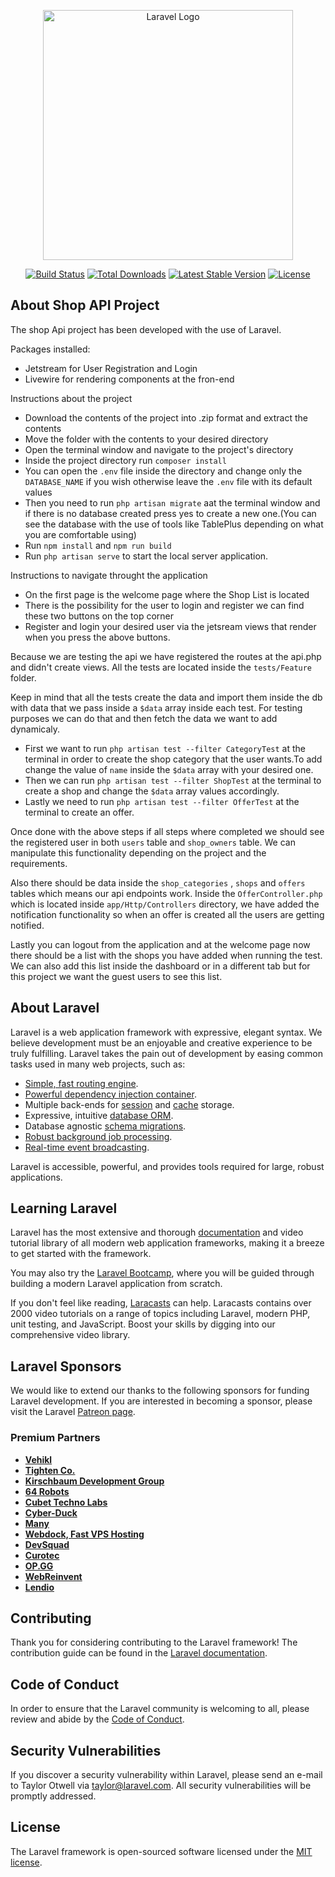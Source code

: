 <p align="center"><a href="https://laravel.com" target="_blank"><img src="https://raw.githubusercontent.com/laravel/art/master/logo-lockup/5%20SVG/2%20CMYK/1%20Full%20Color/laravel-logolockup-cmyk-red.svg" width="400" alt="Laravel Logo"></a></p>

<p align="center">
<a href="https://github.com/laravel/framework/actions"><img src="https://github.com/laravel/framework/workflows/tests/badge.svg" alt="Build Status"></a>
<a href="https://packagist.org/packages/laravel/framework"><img src="https://img.shields.io/packagist/dt/laravel/framework" alt="Total Downloads"></a>
<a href="https://packagist.org/packages/laravel/framework"><img src="https://img.shields.io/packagist/v/laravel/framework" alt="Latest Stable Version"></a>
<a href="https://packagist.org/packages/laravel/framework"><img src="https://img.shields.io/packagist/l/laravel/framework" alt="License"></a>
</p>

## About Shop API Project

The shop Api project has been developed with the use of Laravel.

Packages installed:

-   Jetstream for User Registration and Login
-   Livewire for rendering components at the fron-end

Instructions about the project

-   Download the contents of the project into .zip format and extract the contents
-   Move the folder with the contents to your desired directory
-   Open the terminal window and navigate to the project's directory
-   Inside the project directory run `composer install`
-   You can open the `.env` file inside the directory and change only the `DATABASE_NAME` if you wish otherwise leave the `.env` file with its default values
-   Then you need to run `php artisan migrate` aat the terminal window and if there is no database created press yes to create a new one.(You can see the database with the use of tools like TablePlus depending on what you are comfortable using)
-   Run `npm install` and `npm run build`
-   Run `php artisan serve` to start the local server application.

Instructions to navigate throught the application

-   On the first page is the welcome page where the Shop List is located
-   There is the possibility for the user to login and register we can find these two buttons on the top corner
-   Register and login your desired user via the jetsream views that render when you press the above buttons.

Because we are testing the api we have registered the routes at the api.php and didn't create views. All the tests are located inside the `tests/Feature` folder.

Keep in mind that all the tests create the data and import them inside the db with data that we pass inside a `$data` array inside each test. For testing purposes we can do that
and then fetch the data we want to add dynamicaly.

-   First we want to run `php artisan test --filter CategoryTest` at the terminal in order to create the shop category that the user wants.To add change the value of `name` inside the `$data` array with your desired one.
-   Then we can run `php artisan test --filter ShopTest` at the terminal to create a shop and change the `$data` array values accordingly.
-   Lastly we need to run `php artisan test --filter OfferTest` at the terminal to create an offer.

Once done with the above steps if all steps where completed we should see the registered user in both `users` table and `shop_owners` table. We can manipulate this functionality depending on the project and the requirements.

Also there should be data inside the `shop_categories` , `shops` and `offers` tables which means our api endpoints work. Inside the `OfferController.php` which is located inside `app/Http/Controllers` directory,
we have added the notification functionality so when an offer is created all the users are getting notified.

Lastly you can logout from the application and at the welcome page now there should be a list with the shops you have added when running the test. We can also add this list inside the dashboard or in a different tab
but for this project we want the guest users to see this list.

## About Laravel

Laravel is a web application framework with expressive, elegant syntax. We believe development must be an enjoyable and creative experience to be truly fulfilling. Laravel takes the pain out of development by easing common tasks used in many web projects, such as:

-   [Simple, fast routing engine](https://laravel.com/docs/routing).
-   [Powerful dependency injection container](https://laravel.com/docs/container).
-   Multiple back-ends for [session](https://laravel.com/docs/session) and [cache](https://laravel.com/docs/cache) storage.
-   Expressive, intuitive [database ORM](https://laravel.com/docs/eloquent).
-   Database agnostic [schema migrations](https://laravel.com/docs/migrations).
-   [Robust background job processing](https://laravel.com/docs/queues).
-   [Real-time event broadcasting](https://laravel.com/docs/broadcasting).

Laravel is accessible, powerful, and provides tools required for large, robust applications.

## Learning Laravel

Laravel has the most extensive and thorough [documentation](https://laravel.com/docs) and video tutorial library of all modern web application frameworks, making it a breeze to get started with the framework.

You may also try the [Laravel Bootcamp](https://bootcamp.laravel.com), where you will be guided through building a modern Laravel application from scratch.

If you don't feel like reading, [Laracasts](https://laracasts.com) can help. Laracasts contains over 2000 video tutorials on a range of topics including Laravel, modern PHP, unit testing, and JavaScript. Boost your skills by digging into our comprehensive video library.

## Laravel Sponsors

We would like to extend our thanks to the following sponsors for funding Laravel development. If you are interested in becoming a sponsor, please visit the Laravel [Patreon page](https://patreon.com/taylorotwell).

### Premium Partners

-   **[Vehikl](https://vehikl.com/)**
-   **[Tighten Co.](https://tighten.co)**
-   **[Kirschbaum Development Group](https://kirschbaumdevelopment.com)**
-   **[64 Robots](https://64robots.com)**
-   **[Cubet Techno Labs](https://cubettech.com)**
-   **[Cyber-Duck](https://cyber-duck.co.uk)**
-   **[Many](https://www.many.co.uk)**
-   **[Webdock, Fast VPS Hosting](https://www.webdock.io/en)**
-   **[DevSquad](https://devsquad.com)**
-   **[Curotec](https://www.curotec.com/services/technologies/laravel/)**
-   **[OP.GG](https://op.gg)**
-   **[WebReinvent](https://webreinvent.com/?utm_source=laravel&utm_medium=github&utm_campaign=patreon-sponsors)**
-   **[Lendio](https://lendio.com)**

## Contributing

Thank you for considering contributing to the Laravel framework! The contribution guide can be found in the [Laravel documentation](https://laravel.com/docs/contributions).

## Code of Conduct

In order to ensure that the Laravel community is welcoming to all, please review and abide by the [Code of Conduct](https://laravel.com/docs/contributions#code-of-conduct).

## Security Vulnerabilities

If you discover a security vulnerability within Laravel, please send an e-mail to Taylor Otwell via [taylor@laravel.com](mailto:taylor@laravel.com). All security vulnerabilities will be promptly addressed.

## License

The Laravel framework is open-sourced software licensed under the [MIT license](https://opensource.org/licenses/MIT).
